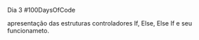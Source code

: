 Dia 3 #100DaysOfCode

apresentação das estruturas controladores If, Else, Else If
e seu funcionameto.